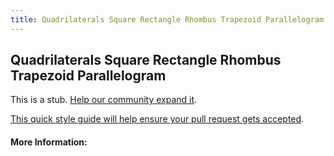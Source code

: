 ```yaml
---
title: Quadrilaterals Square Rectangle Rhombus Trapezoid Parallelogram
---
```

## Quadrilaterals Square Rectangle Rhombus Trapezoid Parallelogram

This is a stub. [Help our community expand it](https://github.com/freecodecamp/guides/tree/master/src/pages/articles/math/quadrilaterals-square-rectangle-rhombus-trapezoid-parallelogram/index.md).

[This quick style guide will help ensure your pull request gets accepted](https://github.com/freecodecamp/guides/blob/master/README.md).

<!-- The article goes here, in GitHub-flavored Markdown. Feel free to add YouTube videos, images, and CodePen/JSBin embeds  -->

#### More Information:
<!-- Please add any articles you think might be helpful to read before writing the article -->


